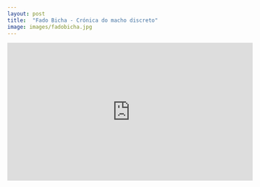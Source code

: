 ```yaml
---
layout: post
title:  "Fado Bicha - Crónica do macho discreto"
image: images/fadobicha.jpg
---
```


<div class="video-container">
    <iframe width="560" height="315" src="https://www.youtube.com/embed/0iCVq5jhiXk?controls=1" frameborder="0" allow="accelerometer; autoplay; encrypted-media; gyroscope; picture-in-picture" allowfullscreen></iframe>
</div>
